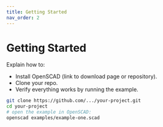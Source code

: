 ```yaml
---
title: Getting Started
nav_order: 2
---
```


# Getting Started

Explain how to:

- Install OpenSCAD (link to download page or repository).
- Clone your repo.
- Verify everything works by running the example.

```bash
git clone https://github.com/.../your-project.git
cd your-project
# open the example in OpenSCAD:
openscad examples/example-one.scad
```

